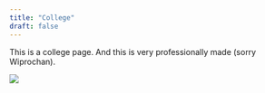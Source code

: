 ```yaml
---
title: "College"
draft: false
---
```


This is a college page. 
And this is very professionally made (sorry Wiprochan).

<img src="https://imgs.xkcd.com/comics/alternate_universe.png">